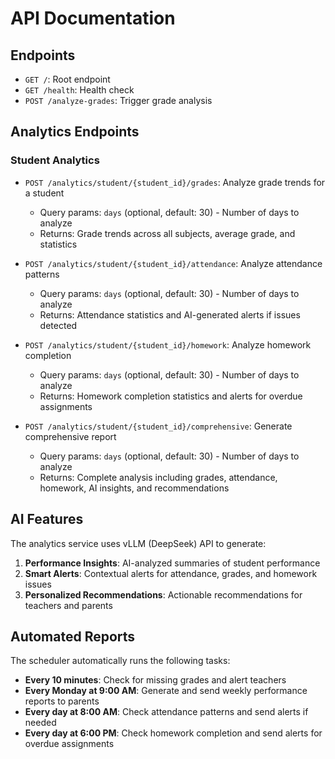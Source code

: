 # API Documentation

## Endpoints

- `GET /`: Root endpoint
- `GET /health`: Health check
- `POST /analyze-grades`: Trigger grade analysis

## Analytics Endpoints

### Student Analytics

- `POST /analytics/student/{student_id}/grades`: Analyze grade trends for a student
  - Query params: `days` (optional, default: 30) - Number of days to analyze
  - Returns: Grade trends across all subjects, average grade, and statistics

- `POST /analytics/student/{student_id}/attendance`: Analyze attendance patterns
  - Query params: `days` (optional, default: 30) - Number of days to analyze
  - Returns: Attendance statistics and AI-generated alerts if issues detected

- `POST /analytics/student/{student_id}/homework`: Analyze homework completion
  - Query params: `days` (optional, default: 30) - Number of days to analyze
  - Returns: Homework completion statistics and alerts for overdue assignments

- `POST /analytics/student/{student_id}/comprehensive`: Generate comprehensive report
  - Query params: `days` (optional, default: 30) - Number of days to analyze
  - Returns: Complete analysis including grades, attendance, homework, AI insights, and recommendations

## AI Features

The analytics service uses vLLM (DeepSeek) API to generate:

1. **Performance Insights**: AI-analyzed summaries of student performance
2. **Smart Alerts**: Contextual alerts for attendance, grades, and homework issues
3. **Personalized Recommendations**: Actionable recommendations for teachers and parents

## Automated Reports

The scheduler automatically runs the following tasks:

- **Every 10 minutes**: Check for missing grades and alert teachers
- **Every Monday at 9:00 AM**: Generate and send weekly performance reports to parents
- **Every day at 8:00 AM**: Check attendance patterns and send alerts if needed
- **Every day at 6:00 PM**: Check homework completion and send alerts for overdue assignments

